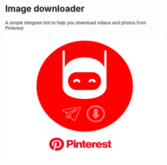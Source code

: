 # Image downloader

A simple telegram bot to help you download videos and photos from Pinterest

<img src="logo.png">
